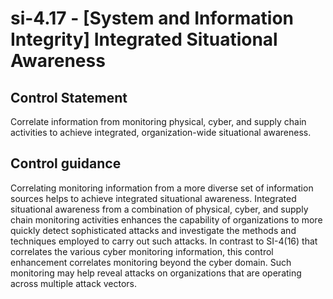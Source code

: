 # si-4.17 - \[System and Information Integrity\] Integrated Situational Awareness

## Control Statement

Correlate information from monitoring physical, cyber, and supply chain activities to achieve integrated, organization-wide situational awareness.

## Control guidance

Correlating monitoring information from a more diverse set of information sources helps to achieve integrated situational awareness. Integrated situational awareness from a combination of physical, cyber, and supply chain monitoring activities enhances the capability of organizations to more quickly detect sophisticated attacks and investigate the methods and techniques employed to carry out such attacks. In contrast to SI-4(16) that correlates the various cyber monitoring information, this control enhancement correlates monitoring beyond the cyber domain. Such monitoring may help reveal attacks on organizations that are operating across multiple attack vectors.
